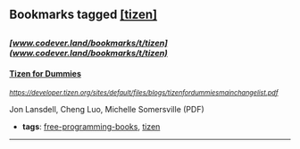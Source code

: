 ## Bookmarks tagged [[tizen]](https://www.codever.land/search?q=[tizen])

_<sup><sup>[www.codever.land/bookmarks/t/tizen](www.codever.land/bookmarks/t/tizen)</sup></sup>_
---
#### [Tizen for Dummies](https://developer.tizen.org/sites/default/files/blogs/tizenfordummiesmainchangelist.pdf)
_<sup>https://developer.tizen.org/sites/default/files/blogs/tizenfordummiesmainchangelist.pdf</sup>_

Jon Lansdell, Cheng Luo, Michelle Somersville (PDF)
* **tags**: [free-programming-books](../tagged/free-programming-books.md), [tizen](../tagged/tizen.md)
---
